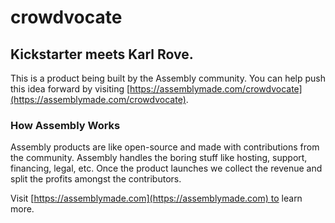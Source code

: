 # crowdvocate

## Kickstarter meets Karl Rove. 

This is a product being built by the Assembly community. You can help push this idea forward by visiting [https://assemblymade.com/crowdvocate](https://assemblymade.com/crowdvocate).

### How Assembly Works

Assembly products are like open-source and made with contributions from the community. Assembly handles the boring stuff like hosting, support, financing, legal, etc. Once the product launches we collect the revenue and split the profits amongst the contributors.

Visit [https://assemblymade.com](https://assemblymade.com) to learn more.
